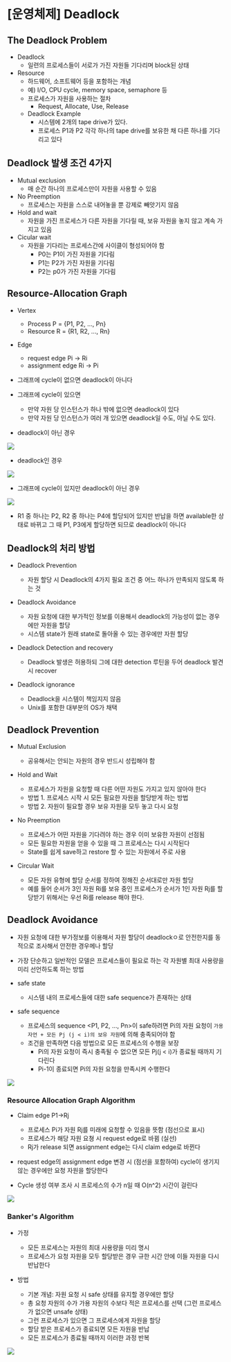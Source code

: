 # [운영체제] Deadlock

## The Deadlock Problem

- Deadlock
    - 일련의 프로세스들이 서로가 가진 자원들 기다리며 block된 상태
- Resource
    - 하드웨어, 소프트웨어 등을 포함하는 개념
    - 예) I/O, CPU cycle, memory space, semaphore 등
    - 프로세스가 자원을 사용하는 절차
        - Request, Allocate, Use, Release
    - Deadlock Example
        - 시스템에 2개의 tape drive가 있다.
        - 프로세스 P1과 P2 각각 하나의 tape drive를 보유한 채 다른 하나를 기다리고 있다

## Deadlock 발생 조건 4가지

- Mutual exclusion
    - 매 순간 하나의 프로세스만이 자원을 사용할 수 있음
- No Preemption
    - 프로세스는 자원을 스스로 내어놓을 뿐 강제로 빼앗기지 않음
- Hold and wait
    - 자원을 가진 프로세스가 다른 자원을 기다릴 때, 보유 자원을 놓지 않고 계속 가지고 있음
- Cicular wait
    - 자원을 기다리는 프로세스간에 사이클이 형성되어야 함
        - P0는 P1이 가진 자원을 기다림
        - P1는 P2가 가진 자원을 기다림
        - P2는 p0가 가진 자원을 기다림

## Resource-Allocation Graph

- Vertex
    - Process P = {P1, P2, ..., Pn}
    - Resource R = {R1, R2, ..., Rn}

- Edge
    - request edge Pi -> Ri
    - assignment edge Ri -> Pi

- 그래프에 cycle이 없으면 deadlock이 아니다
- 그래프에 cycle이 있으면
    - 만약 자원 당 인스턴스가 하나 밖에 없으면 deadlock이 있다
    - 만약 자원 당 인스턴스가 여러 개 있으면 deadlock일 수도, 아닐 수도 있다.

- deadlock이 아닌 경우

![](../../assets/img/posts/운영체제/11-01.png)

- deadlock인 경우

![](../../assets/img/posts/운영체제/11-02.png)

- 그래프에 cycle이 있지만 deadlock이 아닌 경우

![](../../assets/img/posts/운영체제/11-03.png)

- R1 중 하나는 P2, R2 중 하나는 P4에 할당되어 있지만 반납을 하면 available한 상태로 바뀌고 그 때 P1, P3에게 할당하면 되므로 deadlock이 아니다

## Deadlock의 처리 방법

- Deadlock Prevention
    - 자원 할당 시 Deadlock의 4가지 필요 조건 중 어느 하나가 만족되지 않도록 하는 것

- Deadlock Avoidance
    - 자원 요청에 대한 부가적인 정보를 이용해서 deadlock의 가능성이 없는 경우에만 자원을 할당
    - 시스템 state가 원래 state로 돌아올 수 있는 경우에만 자원 할당

- Deadlock Detection and recovery
    - Deadlock 발생은 허용하되 그에 대한 detection 루틴을 두어 deadlock 발견 시 recover

- Deadlock ignorance
    - Deadlock을 시스템이 책임지지 않음
    - Unix를 포함한 대부분의 OS가 채택

## Deadlock Prevention

- Mutual Exclusion
    - 공유해서는 안되는 자원의 경우 반드시 성립해야 함

- Hold and Wait
    - 프로세스가 자원을 요청할 때 다른 어떤 자원도 가지고 있지 않아야 한다
    - 방법 1. 프로세스 시작 시 모든 필요한 자원을 할당받게 하는 방법
    - 방법 2. 자원이 필요할 경우 보유 자원을 모두 놓고 다시 요청

- No Preemption
    - 프로세스가 어떤 자원을 기다려야 하는 경우 이미 보유한 자원이 선점됨
    - 모든 필요한 자원을 얻을 수 있을 때 그 프로세스는 다시 시작된다
    - State를 쉽게 save하고 restore 할 수 있는 자원에서 주로 사용

- Circular Wait
    - 모든 자원 유형에 할당 순서를 정하여 정해진 순서대로만 자원 할당
    - 예를 들어 순서가 3인 자원 Ri를 보유 중인 프로세스가 순서가 1인 자원 Rj를 할당받기 위해서는 우선 Ri를 release 해야 한다.

## Deadlock Avoidance

- 자원 요청에 대한 부가정보를 이용해서 자원 할당이 deadlockㅇ로 안전한지를 동적으로 조사해서 안전한 경우메나 할당
- 가장 단순하고 일반적인 모델은 프로세스들이 필요로 하는 각 자원별 최대 사용량을 미리 선언하도록 하는 방법

- safe state
    - 시스템 내의 프로세스들에 대한 safe sequence가 존재하는 상태

- safe sequence
    - 프로세스의 sequence <P1, P2, ..., Pn>이 safe하려면 Pi의 자원 요청이 `가용 자언 + 모든 Pj (j < i)의 보유 자원`에 의해 충족되어야 함
    - 조건을 만족하면 다음 방법으로 모든 프로세스의 수행을 보장
        - Pi의 자원 요청이 즉시 충족될 수 없으면 모든 Pj(j < i)가 종료될 때까지 기다린다
        - Pi-1이 종료되면 Pi의 자원 요청을 만족시켜 수행한다

![](../../assets/img/posts/운영체제/11-04.png)

### Resource Allocation Graph Algorithm

- Claim edge P1->Rj
    - 프로세스 Pi가 자원 Rj를 미래에 요청할 수 있음을 뜻함 (점선으로 표시)
    - 프로세스가 해당 자원 요쳥 시 request edge로 바뀜 (실선)
    - Rj가 release 되면 assignment edge는 다시 claim edge로 바뀐다

- request edge의 assignment edge 변경 시 (점선을 포함하여) cycle이 생기지 않는 경우에만 요청 자원을 할당한다

- Cycle 생성 여부 조사 시 프로세스의 수가 n일 때 O(n^2) 시간이 걸린다

![](../../assets/img/posts/운영체제/11-05.png)

### Banker's Algorithm

- 가정
    - 모든 프로세스는 자원의 최대 사용량을 미리 명시
    - 프로세스가 요청 자원을 모두 할당받은 경우 규한 시간 안에 이들 자원을 다시 반납한다

- 방법 
    - 기본 개념: 자원 요청 시 safe 상태를 유지할 경우에만 할당
    - 총 요청 자원의 수가 가용 자원의 수보다 적은 프로세스를 선택 (그런 프로세스가 없으면 unsafe 상태)
    - 그런 프로세스가 있으면 그 프로세스에게 자원을 할당
    - 할당 받은 프로세스가 종료되면 모든 자원을 반납
    - 모든 프로세스가 종료될 때까지 이러한 과정 반복

![](../../assets/img/posts/운영체제/11-06.png)